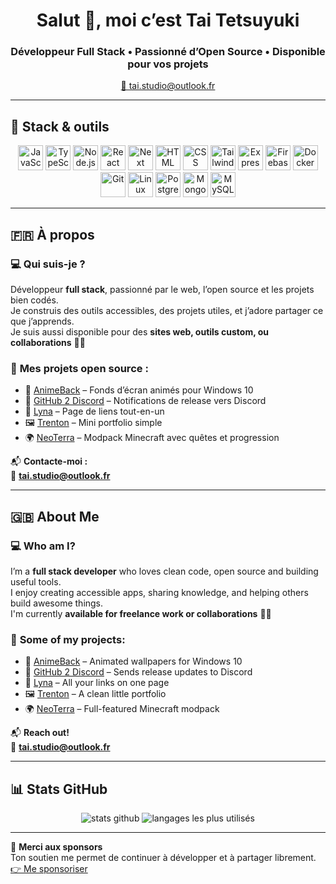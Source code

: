 <h1 align="center">Salut 👋, moi c’est Tai Tetsuyuki</h1>
<h3 align="center">Développeur Full Stack • Passionné d’Open Source • Disponible pour vos projets</h3>

<p align="center">
  <a href="mailto:tai.studio@outlook.fr">
    📧 tai.studio@outlook.fr
  </a>
</p>

---

## 🧠 Stack & outils

<p align="center">
  <img src="https://cdn.jsdelivr.net/gh/devicons/devicon/icons/javascript/javascript-original.svg" width="40" alt="JavaScript"/>
  <img src="https://cdn.jsdelivr.net/gh/devicons/devicon/icons/typescript/typescript-original.svg" width="40" alt="TypeScript"/>
  <img src="https://cdn.jsdelivr.net/gh/devicons/devicon/icons/nodejs/nodejs-original.svg" width="40" alt="Node.js"/>
  <img src="https://cdn.jsdelivr.net/gh/devicons/devicon/icons/react/react-original.svg" width="40" alt="React"/>
  <img src="https://cdn.jsdelivr.net/gh/devicons/devicon/icons/nextjs/nextjs-original.svg" width="40" alt="Next"/>
  <img src="https://cdn.jsdelivr.net/gh/devicons/devicon/icons/html5/html5-original.svg" width="40" alt="HTML"/>
  <img src="https://cdn.jsdelivr.net/gh/devicons/devicon/icons/css3/css3-original.svg" width="40" alt="CSS"/>
  <img src="https://cdn.jsdelivr.net/gh/devicons/devicon/icons/tailwindcss/tailwindcss-original.svg" width="40" alt="Tailwind"/>
  <img src="https://cdn.jsdelivr.net/gh/devicons/devicon/icons/express/express-original.svg" width="40" alt="Express"/>
  <img src="https://cdn.jsdelivr.net/gh/devicons/devicon/icons/firebase/firebase-plain.svg" width="40" alt="Firebase"/>
  <img src="https://cdn.jsdelivr.net/gh/devicons/devicon/icons/docker/docker-original.svg" width="40" alt="Docker"/>
  <img src="https://cdn.jsdelivr.net/gh/devicons/devicon/icons/git/git-original.svg" width="40" alt="Git"/>
  <img src="https://cdn.jsdelivr.net/gh/devicons/devicon/icons/linux/linux-original.svg" width="40" alt="Linux"/>
  <img src="https://cdn.jsdelivr.net/gh/devicons/devicon/icons/postgresql/postgresql-original.svg" width="40" alt="PostgreSQL"/>
  <img src="https://cdn.jsdelivr.net/gh/devicons/devicon/icons/mongodb/mongodb-original.svg" width="40" alt="MongoDB"/>
  <img src="https://cdn.jsdelivr.net/gh/devicons/devicon/icons/mysql/mysql-original.svg" width="40" alt="MySQL"/>
</p>

---

## 🇫🇷 À propos

### 💻 **Qui suis-je ?**  
Développeur **full stack**, passionné par le web, l’open source et les projets bien codés.  
Je construis des outils accessibles, des projets utiles, et j’adore partager ce que j’apprends.  
Je suis aussi disponible pour des **sites web, outils custom, ou collaborations** 👨‍💻

### 🚀 **Mes projets open source :**
- 🎌 [AnimeBack](https://github.com/LeGitHubDeTai/animeback) – Fonds d’écran animés pour Windows 10
- 🔔 [GitHub 2 Discord](https://github.com/LeGitHubDeTai/github-to-discord) – Notifications de release vers Discord
- 🔗 [Lyna](https://github.com/TaiStudio/Lyna) – Page de liens tout-en-un
- 🖼️ [Trenton](https://github.com/TaiStudio/Trenton) – Mini portfolio simple
- 🌍 [NeoTerra](https://neoterra.taistudio.fr/fr) – Modpack Minecraft avec quêtes et progression

📬 **Contacte-moi :**  
📧 **tai.studio@outlook.fr**

---

## 🇬🇧 About Me

### 💻 **Who am I?**  
I’m a **full stack developer** who loves clean code, open source and building useful tools.  
I enjoy creating accessible apps, sharing knowledge, and helping others build awesome things.  
I'm currently **available for freelance work or collaborations** 👨‍💻

### 🚀 **Some of my projects:**
- 🎌 [AnimeBack](https://github.com/LeGitHubDeTai/animeback) – Animated wallpapers for Windows 10
- 🔔 [GitHub 2 Discord](https://github.com/LeGitHubDeTai/github-to-discord) – Sends release updates to Discord
- 🔗 [Lyna](https://github.com/TaiStudio/Lyna) – All your links on one page
- 🖼️ [Trenton](https://github.com/TaiStudio/Trenton) – A clean little portfolio
- 🌍 [NeoTerra](https://neoterra.taistudio.fr/) – Full-featured Minecraft modpack

📬 **Reach out!**  
📧 **tai.studio@outlook.fr**

---

## 📊 Stats GitHub

<p align="center">
  <img src="https://github-readme-stats.vercel.app/api?username=LeGitHubDeTai&show_icons=true&theme=radical" alt="stats github"/>
  <img src="https://github-readme-stats.vercel.app/api/top-langs/?username=LeGitHubDeTai&layout=compact&theme=radical" alt="langages les plus utilisés"/>
</p>

---

🧡 **Merci aux sponsors**  
Ton soutien me permet de continuer à développer et à partager librement.  
[👉 Me sponsoriser](https://github.com/sponsors/LeGitHubDeTai)

